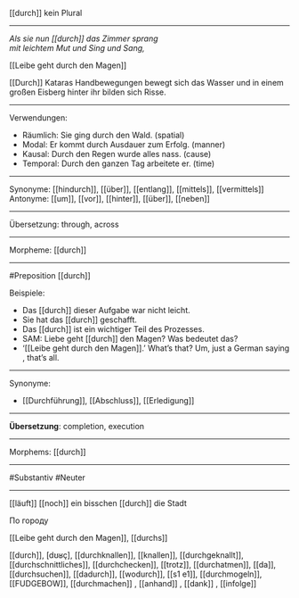  [[durch]]
kein Plural

---
*Als sie nun [[durch]] das Zimmer sprang*  
*mit leichtem Mut und Sing und Sang,*  

[[Leibe geht durch den Magen]]

[[Durch]] Kataras Handbewegungen bewegt sich das Wasser und in einem großen Eisberg hinter ihr bilden sich Risse.


---

Verwendungen:
- Räumlich: Sie ging durch den Wald. (spatial)
- Modal: Er kommt durch Ausdauer zum Erfolg. (manner)
- Kausal: Durch den Regen wurde alles nass. (cause)
- Temporal: Durch den ganzen Tag arbeitete er. (time)

---
Synonyme: [[hindurch]], [[über]], [[entlang]], [[mittels]], [[vermittels]]
Antonyme: [[um]], [[vor]], [[hinter]], [[über]], [[neben]]

---
Übersetzung: through, across

---
Morpheme: [[durch]]

---
#Preposition [[durch]]


Beispiele:

- Das [[durch]] dieser Aufgabe war nicht leicht.
- Sie hat das [[durch]] geschafft.
- Das [[durch]] ist ein wichtiger Teil des Prozesses.
- SAM: Liebe geht [[durch]] den Magen? Was bedeutet das?  
- ‘[[Leibe geht durch den Magen]].’ What’s that? Um, just a German saying, that’s all.  

---
Synonyme:
- [[Durchführung]], [[Abschluss]], [[Erledigung]]

---
**Übersetzung**: completion, execution

---

Morphems:
[[durch]]

---
#Substantiv #Neuter


---

[[läuft]] [[noch]] ein bisschen [[durch]] die Stadt

По городу


[[Leibe geht durch den Magen]], [[durchs]]

 [[durch]], [dʊʁç], [[durchknallen]], [[knallen]], [[durchgeknallt]], [[durchschnittliches]], [[durchchecken]], [[trotz]], [[durchatmen]], [[da]], [[durchsuchen]], [[dadurch]], [[wodurch]], [[s1 e1]], [[durchmogeln]], [[FUDGEBOW]], [[durchmachen]]
, [[anhand]]
, [[dank]]
, [[infolge]]
